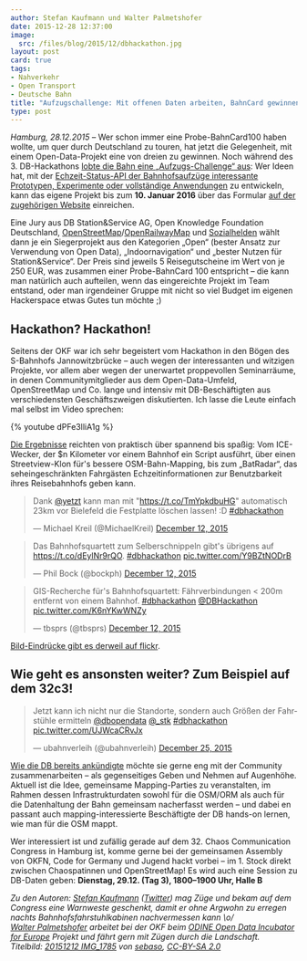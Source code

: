 ```yaml
---
author: Stefan Kaufmann und Walter Palmetshofer
date: 2015-12-28 12:37:00
image: 
  src: /files/blog/2015/12/dbhackathon.jpg
layout: post
card: true
tags:
- Nahverkehr
- Open Transport
- Deutsche Bahn
title: "Aufzugschallenge: Mit offenen Daten arbeiten, BahnCard gewinnen"
type: post
---
```


*Hamburg, 28.12.2015* – Wer schon immer eine Probe-BahnCard100 haben wollte, um quer durch Deutschland zu touren, hat jetzt die Gelegenheit, mit einem Open-Data-Projekt eine von dreien zu gewinnen. Noch während des 3. DB-Hackathons [lobte die Bahn eine „Aufzugs-Challenge“ aus](http://data.deutschebahn.com/blog/2015/12/22/hackathon-mindbox/): Wer Ideen hat, mit der [Echzeit-Status-API der Bahnhofsaufzüge interessante Prototypen, Experimente oder vollständige Anwendungen](https://www.mindboxberlin.com/index.php/contest.html) zu entwickeln, kann das eigene Projekt bis zum **10. Januar 2016** über das Formular [auf der zugehörigen Website](https://www.mindboxberlin.com/index.php/contest.html) einreichen.

Eine Jury aus DB Station&Service AG, Open Knowledge Foundation Deutschland, [OpenStreetMap](http://openstreetmap.de/)/[OpenRailwayMap](http://www.openrailwaymap.org/) und [Sozialhelden](http://sozialhelden.de/) wählt dann je ein Siegerprojekt aus den Kategorien „Open“ (bester Ansatz zur Verwendung von Open Data), „Indoornavigation“ und „bester Nutzen für Station&Service“. Der Preis sind jeweils 5 Reisegutscheine im Wert von je 250 EUR, was zusammen einer Probe-BahnCard 100 entspricht – die kann man natürlich auch aufteilen, wenn das eingereichte Projekt im Team entstand, oder man irgendeiner Gruppe mit nicht so viel Budget im eigenen Hackerspace etwas Gutes tun möchte ;)

## Hackathon? Hackathon!

Seitens der OKF war ich sehr begeistert vom Hackathon in den Bögen des S-Bahnhofs Jannowitzbrücke – auch wegen der interessanten und witzigen Projekte, vor allem aber wegen der unerwartet proppevollen Seminarräume, in denen Communitymitglieder aus dem Open-Data-Umfeld, OpenStreetMap und Co. lange und intensiv mit DB-Beschäftigten aus verschiedensten Geschäftszweigen diskutierten. Ich lasse die Leute einfach mal selbst im Video sprechen:

{% youtube dPFe3lliA1g %}

[Die Ergebnisse](https://hackdash.org/dashboards/dbhackatho) reichten von praktisch über spannend bis spaßig: Vom ICE-Wecker, der $n Kilometer vor einem Bahnhof ein Script ausführt, über einen Streetview-Klon für's bessere OSM-Bahn-Mapping, bis zum „BatRadar“, das seheingeschränkten Fahrgästen Echzeitinformationen zur Benutzbarkeit ihres Reisebahnhofs geben kann.

<blockquote class="twitter-tweet" lang="en"><p lang="de" dir="ltr">Dank <a href="https://twitter.com/yetzt">@yetzt</a> kann man mit &quot;<a href="https://t.co/TmYpkdbuHG">https://t.co/TmYpkdbuHG</a>&quot; automatisch 23km vor Bielefeld die Festplatte löschen lassen! :D <a href="https://twitter.com/hashtag/dbhackathon?src=hash">#dbhackathon</a></p>&mdash; Michael Kreil (@MichaelKreil) <a href="https://twitter.com/MichaelKreil/status/675683363487932416">December 12, 2015</a></blockquote>

<blockquote class="twitter-tweet" lang="en"><p lang="de" dir="ltr">Das Bahnhofsquartett zum Selberschnippeln gibt&#39;s übrigens auf <a href="https://t.co/dEylNr9rQO">https://t.co/dEylNr9rQO</a>. <a href="https://twitter.com/hashtag/dbhackathon?src=hash">#dbhackathon</a> <a href="https://t.co/Y9BZtNODrB">pic.twitter.com/Y9BZtNODrB</a></p>&mdash; Phil Bock (@bockph) <a href="https://twitter.com/bockph/status/675656529459159041">December 12, 2015</a></blockquote>

<blockquote class="twitter-tweet" lang="en"><p lang="de" dir="ltr">GIS-Recherche für&#39;s Bahnhofsquartett: Fährverbindungen &lt; 200m entfernt von einem Bahnhof. <a href="https://twitter.com/hashtag/dbhackathon?src=hash">#dbhackathon</a> <a href="https://twitter.com/DBHackathon">@DBHackathon</a> <a href="https://t.co/K6nYKwWNZy">pic.twitter.com/K6nYKwWNZy</a></p>&mdash; tbsprs (@tbsprs) <a href="https://twitter.com/tbsprs/status/675609037564682241">December 12, 2015</a></blockquote>

[Bild-Eindrücke gibt es derweil auf flickr](https://www.flickr.com/photos/sebaso/sets/72157661931834709).

## Wie geht es ansonsten weiter? Zum Beispiel auf dem 32c3!

<blockquote class="twitter-tweet" lang="en"><p lang="de" dir="ltr">Jetzt kann ich nicht nur die Standorte, sondern auch Größen der Fahrstühle ermitteln <a href="https://twitter.com/dbopendata">@dbopendata</a> <a href="https://twitter.com/_stk">@_stk</a> <a href="https://twitter.com/hashtag/dbhackathon?src=hash">#dbhackathon</a> <a href="https://t.co/UJWcaCRvJx">pic.twitter.com/UJWcaCRvJx</a></p>&mdash; ubahnverleih (@ubahnverleih) <a href="https://twitter.com/ubahnverleih/status/680443225606373376">December 25, 2015</a></blockquote>

[Wie die DB bereits ankündigte](http://data.deutschebahn.com/blog/2015/12/07/aufzug-mindbox/) möchte sie gerne eng mit der Community zusammenarbeiten – als gegenseitiges Geben und Nehmen auf Augenhöhe. Aktuell ist die Idee, gemeinsame Mapping-Parties zu veranstalten, im Rahmen dessen Infrastrukturdaten sowohl für die OSM/ORM als auch für die Datenhaltung der Bahn gemeinsam nacherfasst werden – und dabei en passant auch mapping-interessierte Beschäftigte der DB hands-on lernen, wie man für die OSM mappt.

Wer interessiert ist und zufällig gerade auf dem 32. Chaos Communication Congress in Hamburg ist, komme gerne bei der gemeinsamen Assembly von OKFN, Code for Germany und Jugend hackt vorbei – im 1. Stock direkt zwischen Chaospatinnen und OpenStreetMap! Es wird auch eine Session zu DB-Daten geben: **Dienstag, 29.12. (Tag 3), 1800–1900 Uhr, Halle B**

*Zu den Autoren: [Stefan Kaufmann](http://stefan.bloggt.es/) ([Twitter](http://www.twitter.com/_stk)) mag Züge und bekam auf dem Congress eine Warnweste geschenkt, damit er ohne Argwohn zu erregen nachts Bahnhofsfahrstuhlkabinen nachvermessen kann \o/  
[Walter Palmetshofer](http://twitter.com/vavoida) arbeitet bei der OKF beim [ODINE Open Data Incubator for Europe](http://opendataincubator.eu/) Projekt und fährt gern mit Zügen durch die Landschaft.  
Titelbild: [20151212 IMG_1785](https://www.flickr.com/photos/sebaso/23775312172/in/album-72157661931834709/) von [sebaso](https://www.flickr.com/photos/sebaso/), [CC-BY-SA 2.0](https://creativecommons.org/licenses/by-sa/2.0/)*
